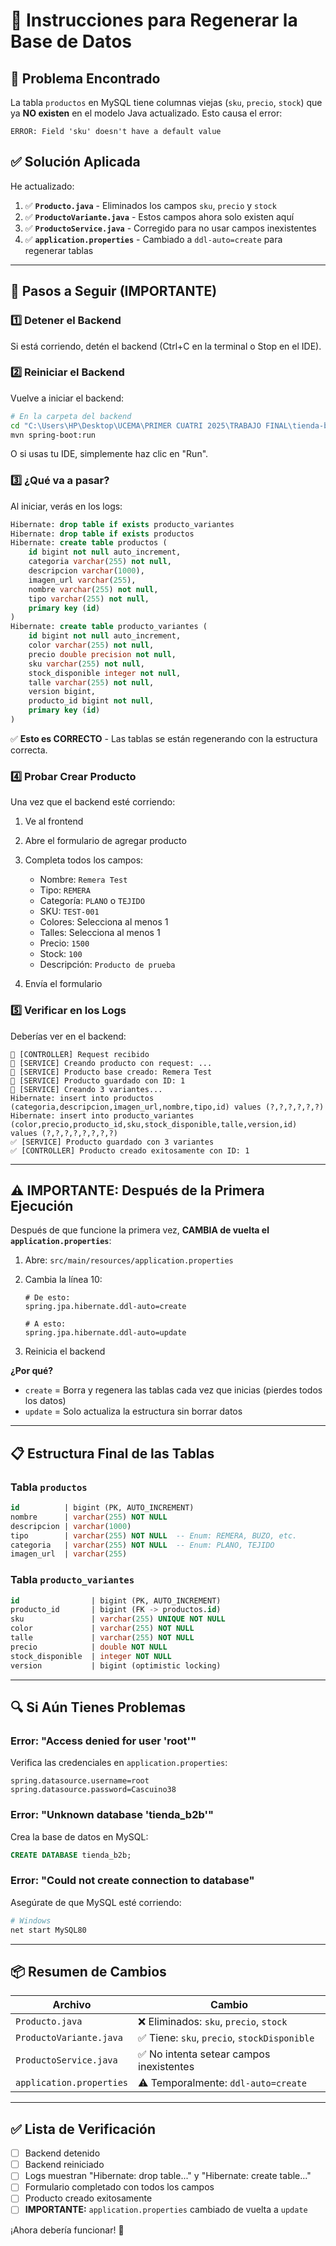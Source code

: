 # 🔧 Instrucciones para Regenerar la Base de Datos

## 🐛 Problema Encontrado

La tabla `productos` en MySQL tiene columnas viejas (`sku`, `precio`, `stock`) que ya **NO existen** en el modelo Java actualizado. Esto causa el error:

```
ERROR: Field 'sku' doesn't have a default value
```

## ✅ Solución Aplicada

He actualizado:

1. ✅ **`Producto.java`** - Eliminados los campos `sku`, `precio` y `stock`
2. ✅ **`ProductoVariante.java`** - Estos campos ahora solo existen aquí
3. ✅ **`ProductoService.java`** - Corregido para no usar campos inexistentes
4. ✅ **`application.properties`** - Cambiado a `ddl-auto=create` para regenerar tablas

---

## 🚀 Pasos a Seguir (IMPORTANTE)

### 1️⃣ **Detener el Backend**
Si está corriendo, detén el backend (Ctrl+C en la terminal o Stop en el IDE).

### 2️⃣ **Reiniciar el Backend**
Vuelve a iniciar el backend:

```bash
# En la carpeta del backend
cd "C:\Users\HP\Desktop\UCEMA\PRIMER CUATRI 2025\TRABAJO FINAL\tienda-b2b\tienda-b2b"
mvn spring-boot:run
```

O si usas tu IDE, simplemente haz clic en "Run".

### 3️⃣ **¿Qué va a pasar?**

Al iniciar, verás en los logs:

```sql
Hibernate: drop table if exists producto_variantes
Hibernate: drop table if exists productos
Hibernate: create table productos (
    id bigint not null auto_increment,
    categoria varchar(255) not null,
    descripcion varchar(1000),
    imagen_url varchar(255),
    nombre varchar(255) not null,
    tipo varchar(255) not null,
    primary key (id)
)
Hibernate: create table producto_variantes (
    id bigint not null auto_increment,
    color varchar(255) not null,
    precio double precision not null,
    sku varchar(255) not null,
    stock_disponible integer not null,
    talle varchar(255) not null,
    version bigint,
    producto_id bigint not null,
    primary key (id)
)
```

✅ **Esto es CORRECTO** - Las tablas se están regenerando con la estructura correcta.

### 4️⃣ **Probar Crear Producto**

Una vez que el backend esté corriendo:

1. Ve al frontend
2. Abre el formulario de agregar producto
3. Completa todos los campos:
   - Nombre: `Remera Test`
   - Tipo: `REMERA`
   - Categoría: `PLANO` o `TEJIDO`
   - SKU: `TEST-001`
   - Colores: Selecciona al menos 1
   - Talles: Selecciona al menos 1
   - Precio: `1500`
   - Stock: `100`
   - Descripción: `Producto de prueba`

4. Envía el formulario

### 5️⃣ **Verificar en los Logs**

Deberías ver en el backend:

```
🔵 [CONTROLLER] Request recibido
🔵 [SERVICE] Creando producto con request: ...
🔵 [SERVICE] Producto base creado: Remera Test
🔵 [SERVICE] Producto guardado con ID: 1
🔵 [SERVICE] Creando 3 variantes...
Hibernate: insert into productos (categoria,descripcion,imagen_url,nombre,tipo,id) values (?,?,?,?,?,?)
Hibernate: insert into producto_variantes (color,precio,producto_id,sku,stock_disponible,talle,version,id) values (?,?,?,?,?,?,?,?)
✅ [SERVICE] Producto guardado con 3 variantes
✅ [CONTROLLER] Producto creado exitosamente con ID: 1
```

---

## ⚠️ IMPORTANTE: Después de la Primera Ejecución

Después de que funcione la primera vez, **CAMBIA de vuelta el `application.properties`**:

1. Abre: `src/main/resources/application.properties`
2. Cambia la línea 10:
   ```properties
   # De esto:
   spring.jpa.hibernate.ddl-auto=create
   
   # A esto:
   spring.jpa.hibernate.ddl-auto=update
   ```

3. Reinicia el backend

**¿Por qué?**
- `create` = Borra y regenera las tablas cada vez que inicias (pierdes todos los datos)
- `update` = Solo actualiza la estructura sin borrar datos

---

## 📋 Estructura Final de las Tablas

### Tabla `productos`
```sql
id          | bigint (PK, AUTO_INCREMENT)
nombre      | varchar(255) NOT NULL
descripcion | varchar(1000)
tipo        | varchar(255) NOT NULL  -- Enum: REMERA, BUZO, etc.
categoria   | varchar(255) NOT NULL  -- Enum: PLANO, TEJIDO
imagen_url  | varchar(255)
```

### Tabla `producto_variantes`
```sql
id                | bigint (PK, AUTO_INCREMENT)
producto_id       | bigint (FK -> productos.id)
sku               | varchar(255) UNIQUE NOT NULL
color             | varchar(255) NOT NULL
talle             | varchar(255) NOT NULL
precio            | double NOT NULL
stock_disponible  | integer NOT NULL
version           | bigint (optimistic locking)
```

---

## 🔍 Si Aún Tienes Problemas

### Error: "Access denied for user 'root'"
Verifica las credenciales en `application.properties`:
```properties
spring.datasource.username=root
spring.datasource.password=Cascuino38
```

### Error: "Unknown database 'tienda_b2b'"
Crea la base de datos en MySQL:
```sql
CREATE DATABASE tienda_b2b;
```

### Error: "Could not create connection to database"
Asegúrate de que MySQL esté corriendo:
```bash
# Windows
net start MySQL80
```

---

## 📦 Resumen de Cambios

| Archivo | Cambio |
|---------|--------|
| `Producto.java` | ❌ Eliminados: `sku`, `precio`, `stock` |
| `ProductoVariante.java` | ✅ Tiene: `sku`, `precio`, `stockDisponible` |
| `ProductoService.java` | ✅ No intenta setear campos inexistentes |
| `application.properties` | ⚠️ Temporalmente: `ddl-auto=create` |

---

## ✅ Lista de Verificación

- [ ] Backend detenido
- [ ] Backend reiniciado
- [ ] Logs muestran "Hibernate: drop table..." y "Hibernate: create table..."
- [ ] Formulario completado con todos los campos
- [ ] Producto creado exitosamente
- [ ] **IMPORTANTE:** `application.properties` cambiado de vuelta a `update`

¡Ahora debería funcionar! 🎉

